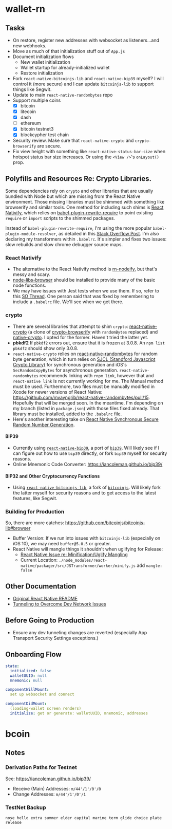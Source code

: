 # wallet-rn

## Tasks
* On restore, register new addresses with websocket as listeners...and new webhooks.
* Move as much of that initialization stuff out of `App.js`
* Document initialization flows
  * New wallet initialization
  * Wallet startup for already-initialized wallet
  * Restore initialization
* Fork `react-native-bitcoinjs-lib` and `react-native-bip39` myself? I will control it (more secure) and I can update `bitcoinjs-lib` to support things like Segwit.
* Update to main `react-native-randombytes` repo
* Support multiple coins
  * [x] bitcoin
  * [x] litecoin
  * [x] dash
  * [ ] ethereum
  * [x] bitcoin testnet3
  * [x] blockcypher test chain
* Security review. Make sure that `react-native-crypto` and `crypto-browserify` are secure.
* Fix view height with something like `react-native-status-bar-size` when hotspot status bar size increases. Or using the `<View />`'s `onLayout()` prop.


## Polyfills and Resources Re: Crypto Libraries.

Some dependencies rely on `crypto` and other libraries that are usually bundled with Node but which are missing from the React Native environment. Those missing libraries must be shimmed with something like browserify and similar tools. One method for including such shims is [React Nativify](https://github.com/philikon/ReactNativify), which relies on [babel-plugin-rewrite-require](https://www.npmjs.com/package/babel-plugin-rewrite-require) to point existing `require` or `import` scripts to the shimmed packages.

Instead of `babel-plugin-rewrite-require`, I'm using the more popular `babel-plugin-module-resolver`, as detailed in this [Stack Overflow Post](https://stackoverflow.com/questions/40629856/can-we-use-nodejs-code-inside-react-native-application/45207249#45207249). I'm also declaring my transformers within `.babelrc`. It's simpler and fixes two issues: slow rebuilds and slow chrome debugger source maps.

### React Nativify

* The alternative to the React Nativify method is [rn-nodeify](https://github.com/mvayngrib/rn-nodeify/), but that's messy and scary.
* [node-libs-browser](https://github.com/webpack/node-libs-browser) should be installed to provide many of the basic node functions.
* We may have issues with Jest tests when we use them. If so, refer to this [SO Thread](https://stackoverflow.com/questions/45084751/debugging-react-native-with-node-shims-in-vs-code). One person said that was fixed by remembering to include a `.babelrc` file. We'll see when we get there.

### crypto
* There are several libraries that attempt to shim `crypto`: [react-native-crypto](https://github.com/mvayngrib/react-native-crypto) (a clone of [crypto-browserify](https://github.com/crypto-browserify/crypto-browserify) with `randomBytes` replaced) and [native-crypto](https://github.com/calvinmetcalf/native-crypto). I opted for the former. Haven't tried the latter yet.
* **pbkdf2** If `pbkdf2` errors out, ensure that it is frozen at 3.0.8. An `npm list pbkdf2` should show only 3.0.8.
* `react-native-crypto` relies on [react-native-randombytes](https://github.com/mvayngrib/react-native-randombytes) for random byte generation, which in turn relies on [SJCL (Standford Javascript Crypto Library)](https://github.com/bitwiseshiftleft/sjcl/) for synchronous generation and iOS's `SecRandomCopyBytes` for asynchronous generation. `react-native-randombytes` recommends linking with `rnpm link`, however that and `react-native link` is not currently working for me. The Manual method must be used. Furthermore, two files must be manually modified in Xcode for newer versions of React Native: https://github.com/mvayngrib/react-native-randombytes/pull/15. Hopefully that will be merged soon. In the meantime, I'm depending on my branch (listed in `package.json`) with those files fixed already. That library must be installed, added to the `.babelrc` file.
* Here's another interesting take on [React Native Synchronous Secure Random Number Generation](https://stackoverflow.com/questions/34732159/react-native-synchronous-secure-random-number-generation).

#### BIP39
* Currently using [`react-native-bip39`](https://github.com/novalabio/react-native-bip39), a port of [`bip39`](https://github.com/bitcoinjs/bip39). Will likely see if I can figure out how to use `bip39` directly, or fork `bip39` myself for security reasons.
* Online Mnemonic Code Converter: https://iancoleman.github.io/bip39/

#### BIP32 and Other Cryptocurrency Functions
* Using [`react-native-bitcoinjs-lib`](https://github.com/novalabio/react-native-bitcoinjs-lib), a fork of [`bitcoinjs`](https://github.com/bitcoinjs/bitcoinjs-lib). Will likely fork the latter myself for security reasons and to get access to the latest features, like Segwit.

### Building for Production
So, there are more catches: https://github.com/bitcoinjs/bitcoinjs-lib#browser
* Buffer Version: If we run into issues with `bitcoinjs-lib` (especially on iOS 10), we may need `buffer@5.0.5` or greater.
* React Native will mangle things it shouldn't when uglifying for Release:
  * [React Native Issue re: Minification/Uglify Mangling](https://github.com/facebook/react-native/issues/9711)
  * Current Location: `./node_modules/react-native/packager/src/JSTransformer/worker/minify.js` add `mangle: false`

## Other Documentation
* [Original React Native README](/docs/react-native.md)
* [Tunneling to Overcome Dev Network Issues](/docs/tunneling.md)

## Before Going to Production
* Ensure any dev tunneling changes are reverted (especially App Transport Security Settings exceptions.)

## Onboarding Flow

```yaml
state:
  initialized: false
  walletUUID: null
  mnemonic: null

componentWillMount:
  set up websocket and connect

componentDidMount:
  (loading-wallet screen renders)
  initialize: get or generate: walletUUID, mnemonic, addresses
```

# bcoin

## Notes

### Derivation Paths for Testnet

See: https://iancoleman.github.io/bip39/

* Receive (Main) Addresses: `m/44'/1'/0'/0`
* Change Addresses: `m/44'/1'/0'/1`

### TestNet Backup

`nose hello extra summer elder capital marine term glide choice plate release`
